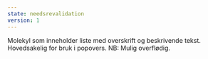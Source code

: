 ```yaml
---
state: needsrevalidation
version: 1
---
```

Molekyl som inneholder liste med overskrift og beskrivende tekst. Hovedsakelig for bruk i popovers. NB: Mulig overflødig.

